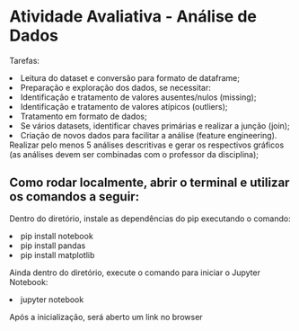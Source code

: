 <h1>Atividade Avaliativa - Análise de Dados</h1>

<p>
Tarefas:
</p>

<li>Leitura do dataset e conversão para formato de dataframe;</li>
<li>Preparação e exploração dos dados, se necessitar:</li>
<li>Identificação e tratamento de valores ausentes/nulos (missing);</li>
<li>Identificação e tratamento de valores atípicos (outliers);</li>
<li>Tratamento em formato de dados;</li>
<li>Se vários datasets, identificar chaves primárias e realizar a junção (join);</li>
<li>Criação de novos dados para facilitar a análise (feature engineering).
Realizar pelo menos 5 análises descritivas e gerar os respectivos gráficos (as análises devem ser combinadas com o professor da disciplina);</li>

<h2>Como rodar localmente, abrir o terminal e utilizar os comandos a seguir:</h2>

<p>Dentro do diretório, instale as dependências do pip executando o comando:</p>

<li>pip install notebook</li>

<li>pip install pandas</li>

<li>pip install matplotlib</li>

<p>Ainda dentro do diretório, execute o comando para iniciar o Jupyter Notebook:</p>

<li>jupyter notebook</li>


Após a inicialização, será aberto um link no browser
